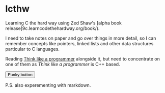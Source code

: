 # lcthw
Learning C the hard way using Zed Shaw's [alpha book release]9c.learncodethehardway.org/book/). 

I need to take notes on paper and go over things in more detail, so I can remember concepts like pointers, linked lists 
and other data structures particular to C languages.    

Reading [Think like a programmer](http://www.amazon.co.uk/Think-Like-Programmer-Introduction-Creative/dp/1593274246)
alongside it, but need to concentrate on one of them as _Think like a programmer_ is C++ based. 

<button class="button-save large">Funky button</button> 

P.S. also experementing with markdown. 


